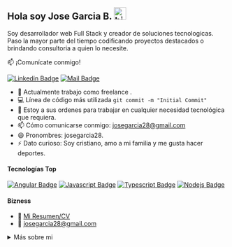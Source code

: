 ## Hola soy Jose Garcia B. <img src="https://user-images.githubusercontent.com/1303154/88677602-1635ba80-d120-11ea-84d8-d263ba5fc3c0.gif" width="28px" alt="hi">

Soy desarrollador web Full Stack y creador de soluciones tecnologicas. Paso la mayor parte del tiempo codificando proyectos destacados o brindando consultoria a quien lo necesite.

:mailbox: ¡Comunícate conmigo!

[![Linkedin Badge](https://img.shields.io/badge/-JoseGarcia-0e76a8?style=flat&labelColor=0e76a8&logo=linkedin&logoColor=white)](https://www.linkedin.com/in/josegarcia28/) [![Mail Badge](https://img.shields.io/badge/-Josegarcia28-c0392b?style=flat&labelColor=c0392b&logo=gmail&logoColor=white)](mailto:josegarcia28@gmail.com)

<!-- TODO: Add last video link -->

- 🔭 Actualmente trabajo como freelance .
- :computer: Línea de código más utilizada `git commit -m "Initial Commit"`
- 🤔 Estoy a sus ordenes para trabajar en cualquier necesidad tecnológica que requiera.
- 📫 Cómo comunicarse conmigo: josegarcia28@gmail.com
- 😄 Pronombres: josegarcia28.
- ⚡ Dato curioso: Soy cristiano, amo a mi familia y me gusta hacer deportes.

#### Tecnologías Top

<!-- TODO: Make technologies links takes you to repositories -->

[![Angular Badge](https://img.shields.io/badge/-Angular-E50505?style=for-the-badge&labelColor=black&logo=angular&logoColor=E50505)](#) [![Javascript Badge](https://img.shields.io/badge/-Javascript-F0DB4F?style=for-the-badge&labelColor=black&logo=javascript&logoColor=F0DB4F)](#) [![Typescript Badge](https://img.shields.io/badge/-Typescript-007acc?style=for-the-badge&labelColor=black&logo=typescript&logoColor=007acc)](#) [![Nodejs Badge](https://img.shields.io/badge/-Nodejs-3C873A?style=for-the-badge&labelColor=black&logo=node.js&logoColor=3C873A)](#) 

#### Bizness
- :paperclip: [Mi Resumen/CV](https://github.com/josegarcia28)
- :email: josegarcia28@gmail.com


<details>
<summary>
  Más sobre mi
</summary>

<br >

Me encanta compartir conocimientos y juntar tutoriales, cursos y publicaciones para ayudar a otros desarrolladores

